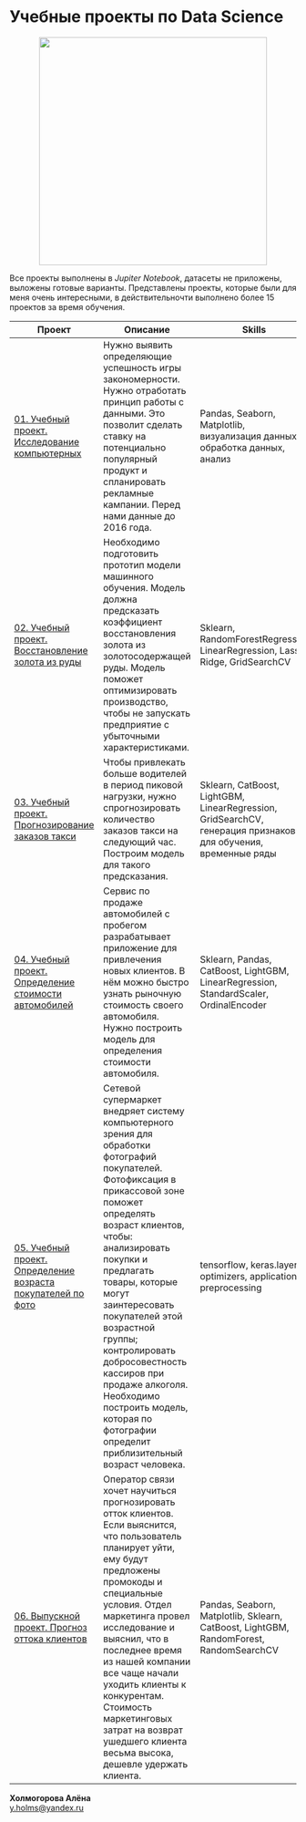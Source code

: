 # Учебные проекты по Data Science
<p align="center"><img src='https://media.discordapp.net/attachments/997261020609384458/1061901777278074890/kholmogorova_midjourney_intellect_c6e1bc6b-b500-42ec-a769-a9e5bf3fd94d.png?width=610&height=610' width="400" height="400"></p>

Все проекты выполнены в *Jupiter Notebook*, датасеты не приложены, выложены готовые варианты. 
Представлены проекты, которые были для меня очень интересными, в действительночти выполнено более 15 проектов за время обучения.

| **Проект** | **Описание** | **Skills** |
| -------------------- | --------------------- |---------------------------|
| [01. Учебный проект. Исследование компьютерных](https://github.com/Kholmogorovaaa/Yandex_Practicum_training_projects/tree/main/EDA_computer_games) | Нужно выявить определяющие успешность игры закономерности. Нужно отработать принцип работы с данными. Это позволит сделать ставку на потенциально популярный продукт и спланировать рекламные кампании. Перед нами данные до 2016 года. | Pandas, Seaborn, Matplotlib, визуализация данных, обработка данных, анализ |
| [02. Учебный проект. Восстановление золота из руды](https://github.com/Kholmogorovaaa/Yandex_Practicum_training_projects/tree/main/ML_Gold) | Необходимо подготовить прототип модели машинного обучения. Модель должна предсказать коэффициент восстановления золота из золотосодержащей руды. Модель поможет оптимизировать производство, чтобы не запускать предприятие с убыточными характеристиками. | Sklearn, RandomForestRegressor, LinearRegression, Lasso, Ridge, GridSearchCV |
| [03. Учебный проект. Прогнозирование заказов такси](https://github.com/Kholmogorovaaa/Yandex_Practicum_training_projects/tree/main/ML_time_series) | Чтобы привлекать больше водителей в период пиковой нагрузки, нужно спрогнозировать количество заказов такси на следующий час. Построим модель для такого предсказания. | Sklearn, CatBoost, LightGBM, LinearRegression, GridSearchCV, генерация признаков для обучения, временные ряды |
| [04. Учебный проект. Определение стоимости автомобилей](https://github.com/Kholmogorovaaa/Yandex_Practicum_training_projects/tree/main/ML_price_auto) | Сервис по продаже автомобилей с пробегом разрабатывает приложение для привлечения новых клиентов. В нём можно быстро узнать рыночную стоимость своего автомобиля. Нужно построить модель для определения стоимости автомобиля. |Sklearn, Pandas, CatBoost, LightGBM, LinearRegression, StandardScaler, OrdinalEncoder |
| [05. Учебный проект. Определение возраста покупателей по фото](https://github.com/Kholmogorovaaa/Yandex_Practicum_training_projects/tree/main/ML_computer-vision) | Сетевой супермаркет внедряет систему компьютерного зрения для обработки фотографий покупателей. Фотофиксация в прикассовой зоне поможет определять возраст клиентов, чтобы: анализировать покупки и предлагать товары, которые могут заинтересовать покупателей этой возрастной группы; контролировать добросовестность кассиров при продаже алкоголя. Необходимо построить модель, которая по фотографии определит приблизительный возраст человека. | tensorflow, keras.layers, optimizers, applications, preprocessing |
| [06. Выпускной проект. Прогноз оттока клиентов](https://github.com/Kholmogorovaaa/Yandex_Practicum_training_projects/tree/main/ML_Customer_churn) | Оператор связи хочет научиться прогнозировать отток клиентов. Если выяснится, что пользователь планирует уйти, ему будут предложены промокоды и специальные условия. Отдел маркетинга провел исследование и выяснил, что в последнее время из нашей компании все чаще начали уходить клиенты к конкурентам. Стоимость маркетинговых затрат на возврат ушедшего клиента весьма высока, дешевле удержать клиента. | Pandas, Seaborn, Matplotlib, Sklearn, CatBoost, LightGBM, RandomForest, RandomSearchCV |


**Холмогорова Алёна**  
y.holms@yandex.ru
